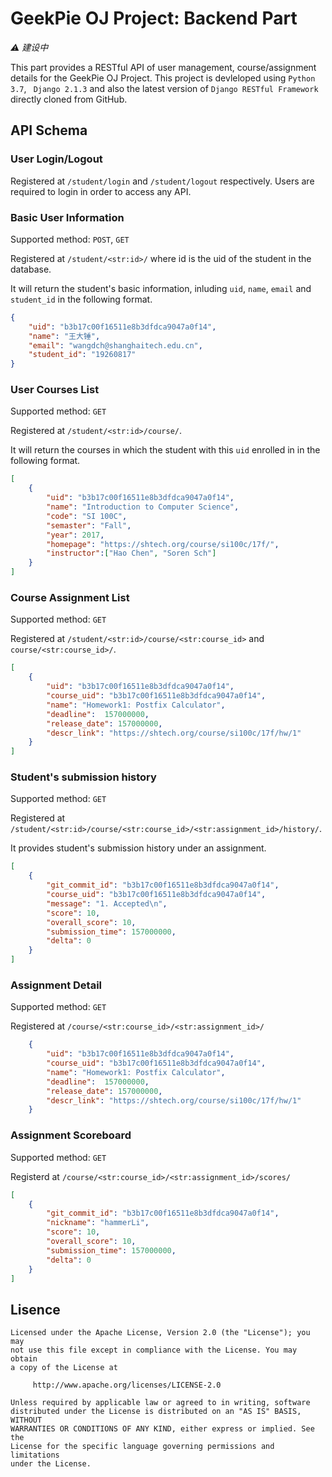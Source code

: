 # GeekPie OJ Project: Backend Part

*⚠️ 建设中*

This part provides a RESTful API of user management, course/assignment details for the GeekPie OJ Project. This project is devleloped using `Python 3.7`, ` Django 2.1.3` and also the latest version of `Django RESTful Framework` directly cloned from GitHub.

## API Schema

### User Login/Logout

Registered at `/student/login` and `/student/logout` respectively. Users are required to login in order to access any API.

### Basic User Information

Supported method: `POST`, `GET`

Registered at `/student/<str:id>/` where id is the uid of the student in the database.

It will return the student's basic information, inluding `uid`, `name`, `email` and `student_id` in the following format.

```json
{
    "uid": "b3b17c00f16511e8b3dfdca9047a0f14",
    "name": "王大锤",
    "email": "wangdch@shanghaitech.edu.cn",
    "student_id": "19260817"
}
```

### User Courses List

Supported method: `GET`

Registered at `/student/<str:id>/course/`.

It will return the courses in which the student with this `uid` enrolled in in the following format.

```json
[
    {
        "uid": "b3b17c00f16511e8b3dfdca9047a0f14",
        "name": "Introduction to Computer Science",
        "code": "SI 100C",
        "semaster": "Fall",
        "year": 2017,
        "homepage": "https://shtech.org/course/si100c/17f/",
        "instructor":["Hao Chen", "Soren Sch"]
    }
]
```

### Course Assignment List

Supported method: `GET`

Registered at `/student/<str:id>/course/<str:course_id>` and `course/<str:course_id>/`.

```json
[
    {
        "uid": "b3b17c00f16511e8b3dfdca9047a0f14",
        "course_uid": "b3b17c00f16511e8b3dfdca9047a0f14",
        "name": "Homework1: Postfix Calculator",
        "deadline":  157000000,
        "release_date": 157000000,
        "descr_link": "https://shtech.org/course/si100c/17f/hw/1"
    }
]
```

### Student's submission history

Supported method: `GET`

Registered at `/student/<str:id>/course/<str:course_id>/<str:assignment_id>/history/`.

It provides student's submission history under an assignment.

```json
[
    {
        "git_commit_id": "b3b17c00f16511e8b3dfdca9047a0f14",
        "course_uid": "b3b17c00f16511e8b3dfdca9047a0f14",
        "message": "1. Accepted\n",
        "score": 10,
        "overall_score": 10,
        "submission_time": 157000000,
        "delta": 0
    }
]
```

### Assignment Detail

Supported method: `GET`

Registered at `/course/<str:course_id>/<str:assignment_id>/`

```json
    {
        "uid": "b3b17c00f16511e8b3dfdca9047a0f14",
        "course_uid": "b3b17c00f16511e8b3dfdca9047a0f14",
        "name": "Homework1: Postfix Calculator",
        "deadline":  157000000,
        "release_date": 157000000,
        "descr_link": "https://shtech.org/course/si100c/17f/hw/1"
    }
```

### Assignment Scoreboard

Supported method: `GET`

Registerd at `/course/<str:course_id>/<str:assignment_id>/scores/`

```json
[
    {
        "git_commit_id": "b3b17c00f16511e8b3dfdca9047a0f14",
        "nickname": "hammerLi",
        "score": 10,
        "overall_score": 10,
        "submission_time": 157000000,
        "delta": 0
    }
]
```

## Lisence

```
Licensed under the Apache License, Version 2.0 (the "License"); you may
not use this file except in compliance with the License. You may obtain
a copy of the License at

     http://www.apache.org/licenses/LICENSE-2.0

Unless required by applicable law or agreed to in writing, software
distributed under the License is distributed on an "AS IS" BASIS, WITHOUT
WARRANTIES OR CONDITIONS OF ANY KIND, either express or implied. See the
License for the specific language governing permissions and limitations
under the License.
```
